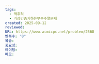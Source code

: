 ```yaml
---
tags:
  - 역추척
  - 가장긴증가하는부분수열문제
created: 2025-09-12
reviewed:
URL: https://www.acmicpc.net/problem/2568
반복수: "0"
복습:
중요성:
레이팅:
메모:
---
```

